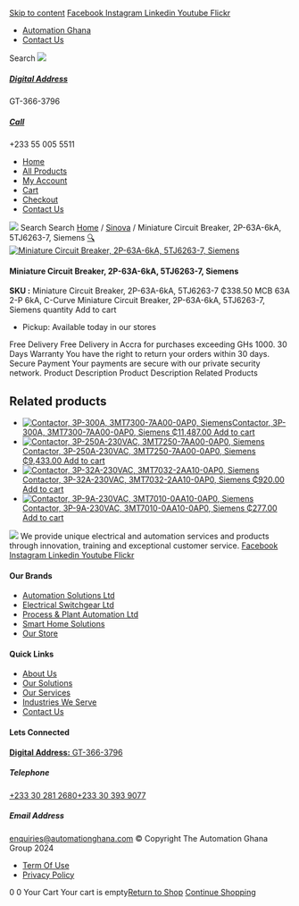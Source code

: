 [Skip to content](https://store.automationghana.com/product/miniature-circuit-breaker-2p-63a-6ka-5tj6263-7-siemens/#content)
[ Facebook ](https://www.facebook.com/automationgh/) [ Instagram ](https://www.instagram.com/automationgh/) [ Linkedin ](https://www.linkedin.com/company/the-automation-ghana-limited/) [ Youtube ](https://www.youtube.com/channel/UCurrRDUSm5oIW39VXjn1u0w) [ Flickr ](https://www.flickr.com/photos/181794037@N07/)
  * [ Automation Ghana ](https://automationghana.com)
  * [ Contact Us ](https://store.automationghana.com/contact/)


Search
[ ![](https://store.automationghana.com/wp-content/uploads/2024/04/Website-TAGG-Logo-BLUE.png) ](https://store.automationghana.com/)
[ ](https://maps.app.goo.gl/m4xeaagWCNbLk4jM6)
#####  [ Digital Address ](https://maps.app.goo.gl/m4xeaagWCNbLk4jM6)
GT-366-3796 
[ ](tel:+233550055511)
#####  [ Call ](tel:+233550055511)
+233 55 005 5511 
  * [Home](https://store.automationghana.com/)
  * [All Products](https://store.automationghana.com/shop/)
  * [My Account](https://store.automationghana.com/my-account/)
  * [Cart](https://store.automationghana.com/cart/)
  * [Checkout](https://store.automationghana.com/checkout/)
  * [Contact Us](https://store.automationghana.com/contact/)


[![](https://store.automationghana.com/wp-content/uploads/2024/04/AutomationGhana_logo_white.png)](https://store.automationghana.com)
Search
Search
[Home](https://store.automationghana.com) / [Sinova](https://store.automationghana.com/product-category/sinova-siemens/) / Miniature Circuit Breaker, 2P-63A-6kA, 5TJ6263-7, Siemens
[🔍](https://store.automationghana.com/product/miniature-circuit-breaker-2p-63a-6ka-5tj6263-7-siemens/)
[![Miniature Circuit Breaker, 2P-63A-6kA, 5TJ6263-7, Siemens](https://store.automationghana.com/wp-content/uploads/2025/03/mcb1.jpg)](https://store.automationghana.com/wp-content/uploads/2025/03/mcb1.jpg)
####  Miniature Circuit Breaker, 2P-63A-6kA, 5TJ6263-7, Siemens 
**SKU :** Miniature Circuit Breaker, 2P-63A-6kA, 5TJ6263-7 
₵338.50
MCB 63A 2-P 6kA, C-Curve
Miniature Circuit Breaker, 2P-63A-6kA, 5TJ6263-7, Siemens quantity
Add to cart
  * Pickup: Available today in our stores


Free Delivery 
Free Delivery in Accra for purchases exceeding GHs 1000. 
30 Days Warranty 
You have the right to return your orders within 30 days. 
Secure Payment 
Your payments are secure with our private security network. 
Product Description
Product Description
Related Products 
## Related products
  * [![Contactor, 3P-300A, 3MT7300-7AA00-0AP0, Siemens](https://store.automationghana.com/wp-content/uploads/2025/03/contactor-1.jpg)Contactor, 3P-300A, 3MT7300-7AA00-0AP0, Siemens ₵11,487.00 ](https://store.automationghana.com/product/contactor-3p-300a-3mt7300-7aa00-0ap0-siemens/)
[Add to cart](https://store.automationghana.com/product/miniature-circuit-breaker-2p-63a-6ka-5tj6263-7-siemens/?add-to-cart=24498)
  * [![Contactor, 3P-250A-230VAC, 3MT7250-7AA00-0AP0, Siemens](https://store.automationghana.com/wp-content/uploads/2025/03/contactor-1.jpg)Contactor, 3P-250A-230VAC, 3MT7250-7AA00-0AP0, Siemens ₵9,433.00 ](https://store.automationghana.com/product/contactor-3p-250a-230vac-3mt7250-7aa00-0ap0-siemens/)
[Add to cart](https://store.automationghana.com/product/miniature-circuit-breaker-2p-63a-6ka-5tj6263-7-siemens/?add-to-cart=24496)
  * [![Contactor, 3P-32A-230VAC, 3MT7032-2AA10-0AP0, Siemens](https://store.automationghana.com/wp-content/uploads/2025/03/P_IN01_XX_00058i.jpg)Contactor, 3P-32A-230VAC, 3MT7032-2AA10-0AP0, Siemens ₵920.00 ](https://store.automationghana.com/product/contactor-3p-32a-230vac-3mt7032-2aa10-0ap0-siemens/)
[Add to cart](https://store.automationghana.com/product/miniature-circuit-breaker-2p-63a-6ka-5tj6263-7-siemens/?add-to-cart=24489)
  * [![Contactor, 3P-9A-230VAC, 3MT7010-0AA10-0AP0, Siemens](https://store.automationghana.com/wp-content/uploads/2025/03/P_IN01_XX_00058i.jpg)Contactor, 3P-9A-230VAC, 3MT7010-0AA10-0AP0, Siemens ₵277.00 ](https://store.automationghana.com/product/contactor-3p-9a-230vac-3mt7010-0aa10-0ap0-siemens-2/)
[Add to cart](https://store.automationghana.com/product/miniature-circuit-breaker-2p-63a-6ka-5tj6263-7-siemens/?add-to-cart=24483)


![](https://store.automationghana.com/wp-content/uploads/2024/04/AutomationGhana_logo_white.png)
We provide unique electrical and automation services and products through innovation, training and exceptional customer service.
[ Facebook ](https://www.facebook.com/automationgh/) [ Instagram ](https://www.instagram.com/automationgh/) [ Linkedin ](https://www.linkedin.com/company/the-automation-ghana-limited/) [ Youtube ](https://www.youtube.com/channel/UCurrRDUSm5oIW39VXjn1u0w) [ Flickr ](https://www.flickr.com/photos/181794037@N07/)
#### Our Brands
  * [ Automation Solutions Ltd ](https://store.automationghana.com/product/miniature-circuit-breaker-2p-63a-6ka-5tj6263-7-siemens/)
  * [ Electrical Switchgear Ltd ](https://store.automationghana.com/product/miniature-circuit-breaker-2p-63a-6ka-5tj6263-7-siemens/)
  * [ Process & Plant Automation Ltd ](https://store.automationghana.com/product/miniature-circuit-breaker-2p-63a-6ka-5tj6263-7-siemens/)
  * [ Smart Home Solutions ](https://store.automationghana.com/product/miniature-circuit-breaker-2p-63a-6ka-5tj6263-7-siemens/)
  * [ Our Store ](https://store.automationghana.com/product/miniature-circuit-breaker-2p-63a-6ka-5tj6263-7-siemens/)


#### Quick Links
  * [ About Us ](https://store.automationghana.com/product/miniature-circuit-breaker-2p-63a-6ka-5tj6263-7-siemens/)
  * [ Our Solutions ](https://store.automationghana.com/product/miniature-circuit-breaker-2p-63a-6ka-5tj6263-7-siemens/)
  * [ Our Services ](https://store.automationghana.com/product/miniature-circuit-breaker-2p-63a-6ka-5tj6263-7-siemens/)
  * [ Industries We Serve ](https://store.automationghana.com/product/miniature-circuit-breaker-2p-63a-6ka-5tj6263-7-siemens/)
  * [ Contact Us ](https://store.automationghana.com/product/miniature-circuit-breaker-2p-63a-6ka-5tj6263-7-siemens/)


#### Lets Connected
[**Digital Address:** GT-366-3796](https://maps.app.goo.gl/m4xeaagWCNbLk4jM6)
#####  Telephone 
[ +233 30 281 2680](tel:+233302812680)[+233 30 393 9077](https://store.automationghana.com/product/miniature-circuit-breaker-2p-63a-6ka-5tj6263-7-siemens/+233303939077)
#####  Email Address 
enquiries@automationghana.com 
© Copyright The Automation Ghana Group 2024
  * [ Term Of Use ](https://store.automationghana.com/product/miniature-circuit-breaker-2p-63a-6ka-5tj6263-7-siemens/)
  * [ Privacy Policy ](https://store.automationghana.com/product/miniature-circuit-breaker-2p-63a-6ka-5tj6263-7-siemens/)


0
0
Your Cart
Your cart is empty[Return to Shop](https://store.automationghana.com/shop/)
[Continue Shopping](https://store.automationghana.com/product/miniature-circuit-breaker-2p-63a-6ka-5tj6263-7-siemens/)
